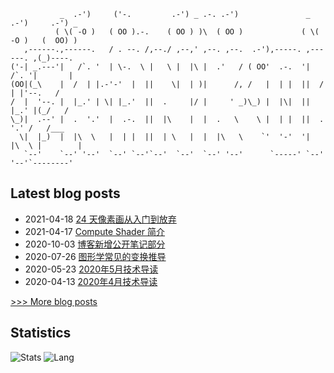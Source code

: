 

```
           _  .-')     ('-.         .-') _ .-. .-')               _  .-')     .-') _  
          ( \( -O )   ( OO ).-.    ( OO ) )\  ( OO )             ( \( -O )   (  OO) ) 
   ,------.,------.   / . --. /,--./ ,--,' ,--. ,--.  .-'),-----. ,------. ,(_)----.  
('-| _.---'|   /`. '  | \-.  \ |   \ |  |\ |  .'   / ( OO'  .-.  '|   /`. '|       |  
(OO|(_\    |  /  | |.-'-'  |  ||    \|  | )|      /, /   |  | |  ||  /  | |'--.   /   
/  |  '--. |  |_.' | \| |_.'  ||  .     |/ |     ' _)\_) |  |\|  ||  |_.' |(_/   /    
\_)|  .--' |  .  '.'  |  .-.  ||  |\    |  |  .   \    \ |  | |  ||  .  '.' /   /___  
  \|  |_)  |  |\  \   |  | |  ||  | \   |  |  |\   \    `'  '-'  '|  |\  \ |        | 
   `--'    `--' '--'  `--' `--'`--'  `--'  `--' '--'      `-----' `--' '--'`--------' 
```
                                                                                       

## Latest blog posts
- 2021-04-18 [24 天像素画从入门到放弃](http://frankorz.com/2021/04/18/learn-pixel-art/)
- 2021-04-17 [Compute Shader 简介](http://frankorz.com/2021/04/17/compute-shader/)
- 2020-10-03 [博客新增公开笔记部分](http://frankorz.com/2020/10/03/add-note-section-to-blog)
- 2020-07-26 [图形学常见的变换推导](http://frankorz.com/2020/07/26/transformation/)
- 2020-05-23 [2020年5月技术导读](http://frankorz.com/2020/05/23/2020-05-tech-reading/)
- 2020-04-13 [2020年4月技术导读](http://frankorz.com/2020/04/13/2020-04-tech-reading/)

[>>> More blog posts](http://frankorz.com/archives/)

## Statistics
![Stats](https://github-readme-stats.vercel.app/api?username=latias94&theme=onedark)
![Lang](https://github-readme-stats.vercel.app/api/top-langs/?username=latias94&hide=javascript,html,c&layout=compact)
